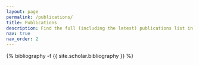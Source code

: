 ```yaml
---
layout: page
permalink: /publications/
title: Publications
description: Find the full (including the latest) publications list in my <a href="https://scholar.google.com/citations?user=1xlWA0UAAAAJ&hl=en">Google Scholar</a> profile.
nav: true
nav_order: 2
---
```

<!-- _pages/publications.md -->
<div class="publications">

{% bibliography -f {{ site.scholar.bibliography }} %}

</div>
